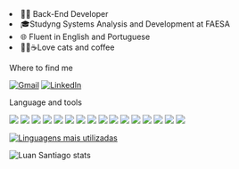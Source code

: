 <li>👨‍💻 Back-End Developer<li>
🎓Studyng Systems Analysis and Development at FAESA<li>
🌐 Fluent in English and Portuguese<li>
🐱‍💻☕Love cats and coffee

Where to find me

[![Gmail](https://img.shields.io/badge/Gmail-D14836?style=for-the-badge&logo=gmail&logoColor=white)](mailto:luansantiagos@gmail.com)
[![LinkedIn](https://img.shields.io/badge/LinkedIn-0077B5?style=for-the-badge&logo=linkedin&logoColor=white)](https://www.linkedin.com/in/luan-santiago-72a027121/)

Language and tools

[![](https://img.shields.io/badge/Java-ED8B00?style=for-the-badge&logo=openjdk&logoColor=white)](https://github.com/Luansantiagos)
[![](https://img.shields.io/badge/Spring-6DB33F?style=for-the-badge&logo=spring&logoColor=white)](https://github.com/Luansantiagos)
[![](https://img.shields.io/badge/Hibernate-59666C?style=for-the-badge&logo=Hibernate&logoColor=white)](https://github.com/Luansantiagos)
[![](https://img.shields.io/badge/HTML5-E34F26?style=for-the-badge&logo=html5&logoColor=white)](https://github.com/Luansantiagos)
[![](	https://img.shields.io/badge/CSS3-1572B6?style=for-the-badge&logo=css3&logoColor=white)](https://github.com/Luansantiagos)
[![](https://img.shields.io/badge/JavaScript-323330?style=for-the-badge&logo=javascript&logoColor=F7DF1E)](https://github.com/Luansantiagos)
[![](https://img.shields.io/badge/TypeScript-007ACC?style=for-the-badge&logo=typescript&logoColor=white)](https://github.com/Luansantiagos)
[![](https://img.shields.io/badge/Ionic-3880FF?style=for-the-badge&logo=ionic&logoColor=white)](https://github.com/Luansantiagos)
[![](https://img.shields.io/badge/Figma-F24E1E?style=for-the-badge&logo=figma&logoColor=white)](https://github.com/Luansantiagos)
[![](https://img.shields.io/badge/MySQL-00000F?style=for-the-badge&logo=mysql&logoColor=white)](https://github.com/Luansantiagos)
[![](https://img.shields.io/badge/Microsoft_SQL_Server-CC2927?style=for-the-badge&logo=microsoft-sql-server&logoColor=white)](https://github.com/Luansantiagos)
[![](https://img.shields.io/badge/PostgreSQL-316192?style=for-the-badge&logo=postgresql&logoColor=white)](https://github.com/Luansantiagos)
[![](https://img.shields.io/badge/Eclipse-2C2255?style=for-the-badge&logo=eclipse&logoColor=white)](https://github.com/Luansantiagos)
[![](https://img.shields.io/badge/Visual_Studio_Code-0078D4?style=for-the-badge&logo=visual%20studio%20code&logoColor=white)](https://github.com/Luansantiagos)
[![](https://img.shields.io/badge/GIT-E44C30?style=for-the-badge&logo=git&logoColor=white)](https://github.com/Luansantiagos)
[![](https://img.shields.io/badge/GitHub-100000?style=for-the-badge&logo=github&logoColor=white)](https://github.com/Luansantiagos)

[![Linguagens mais utilizadas](https://github-readme-stats.vercel.app/api/top-langs/?username=luansantiagos&layout=compact)](https://github.com/anuraghazra/github-readme-stats)

![Luan Santiago stats](https://github-readme-stats.vercel.app/api?username=luansantiagos&show_icons=true&theme=radical)
